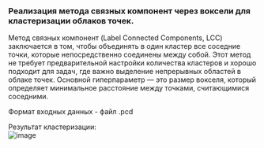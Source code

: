 ### ﻿Реализация метода связных компонент через воксели для кластеризации облаков точек.  

Метод связных компонент (Label Connected Components, LCC) заключается в том, чтобы объединять в один кластер все соседние точки, которые непосредственно соединены между собой. Этот метод не требует предварительной настройки количества кластеров и хорошо подходит для задач, где важно выделение непрерывных областей в облаке точек. Основной гиперпараметр — это размер вокселя, который определяет минимальное расстояние между точками, считающимися соседними.

Формат входных данных - файл .pcd  

Результат кластеризации:  
![image](https://github.com/user-attachments/assets/62c0b199-a96e-47e6-9ed3-ed0a00787f17)
